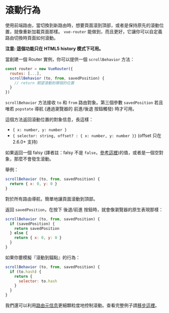 
# 滾動行為

使用前端路由，當切換到新路由時，想要頁面滾到頂部，或者是保持原先的滾動位置，就像重新加載頁面那樣。 `vue-router` 能做到，而且更好，它讓你可以自定義路由切換時頁面如何滾動。

**注意: 這個功能只在 HTML5 history 模式下可用。**

當創建一個 Router 實例，你可以提供一個 `scrollBehavior` 方法：

``` js
const router = new VueRouter({
  routes: [...],
  scrollBehavior (to, from, savedPosition) {
    // return 期望滾動到哪個的位置
  }
})
```

`scrollBehavior` 方法接收 `to` 和 `from` 路由對象。第三個參數 `savedPosition` 若且唯若 `popstate` 導航 (通過瀏覽器的 前進/後退 按鈕觸發) 時才可用。

這個方法返回滾動位置的對象信息，長這樣：

- `{ x: number, y: number }`
- `{ selector: string, offset? : { x: number, y: number }}` (offset 只在 2.6.0+ 支持)

如果返回一個 falsy (譯者註：falsy 不是 `false`，[參考這裡](https://developer.mozilla.org/zh-CN/docs/Glossary/Falsy))的值，或者是一個空對象，那麼不會發生滾動。

舉例：

``` js
scrollBehavior (to, from, savedPosition) {
  return { x: 0, y: 0 }
}
```

對於所有路由導航，簡單地讓頁面滾動到頂部。

返回 `savedPosition`，在按下 後退/前進 按鈕時，就會像瀏覽器的原生表現那樣：

``` js
scrollBehavior (to, from, savedPosition) {
  if (savedPosition) {
    return savedPosition
  } else {
    return { x: 0, y: 0 }
  }
}
```

如果你要模擬『滾動到錨點』的行為：

``` js
scrollBehavior (to, from, savedPosition) {
  if (to.hash) {
    return {
      selector: to.hash
    }
  }
}
```

我們還可以利用[路由元信息](meta.md)更細顆粒度地控制滾動。查看完整例子請[移步這裡](https://github.com/vuejs/vue-router/blob/next/examples/scroll-behavior/app.js)。

